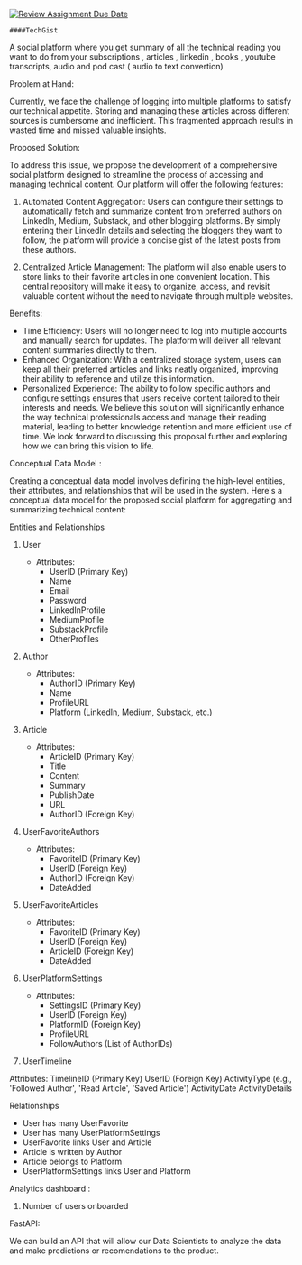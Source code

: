 [![Review Assignment Due Date](https://classroom.github.com/assets/deadline-readme-button-24ddc0f5d75046c5622901739e7c5dd533143b0c8e959d652212380cedb1ea36.svg)](https://classroom.github.com/a/1lXY_Wlg)

	####TechGist 
 
A social platform where you get summary of all the technical reading you want to do from your subscriptions , articles , linkedin , books , youtube transcripts, audio and pod cast ( audio to text convertion) 

Problem at Hand:

Currently, we face the challenge of logging into multiple platforms to satisfy our technical appetite. Storing and managing these articles across different sources is cumbersome and inefficient. This fragmented approach results in wasted time and missed valuable insights.

Proposed Solution:

To address this issue, we propose the development of a comprehensive social platform designed to streamline the process of accessing and managing technical content. Our platform will offer the following features:

1. Automated Content Aggregation: Users can configure their settings to automatically fetch and summarize content from preferred authors on LinkedIn, Medium, Substack, and other blogging platforms. By simply entering their LinkedIn details and selecting the bloggers they want to follow, the platform will provide a concise gist of the latest posts from these authors.
   
2. Centralized Article Management: The platform will also enable users to store links to their favorite articles in one convenient location. This central repository will make it easy to organize, access, and revisit valuable content without the need to navigate through multiple websites.

   
Benefits:

* Time Efficiency: Users will no longer need to log into multiple accounts and manually search for updates. The platform will deliver all relevant content summaries directly to them.
* Enhanced Organization: With a centralized storage system, users can keep all their preferred articles and links neatly organized, improving their ability to reference and utilize this information.
* Personalized Experience: The ability to follow specific authors and configure settings ensures that users receive content tailored to their interests and needs.
We believe this solution will significantly enhance the way technical professionals access and manage their reading material, leading to better knowledge retention and more efficient use of time.
We look forward to discussing this proposal further and exploring how we can bring this vision to life.

Conceptual Data Model :


Creating a conceptual data model involves defining the high-level entities, their attributes, and relationships that will be used in the system. Here's a conceptual data model for the proposed social platform for aggregating and summarizing technical content:

Entities and Relationships
1. User
    * Attributes:
        * UserID (Primary Key)
        * Name
        * Email
        * Password
        * LinkedInProfile
        * MediumProfile
        * SubstackProfile
        * OtherProfiles
2. Author
    * Attributes:
        * AuthorID (Primary Key)
        * Name
        * ProfileURL
        * Platform (LinkedIn, Medium, Substack, etc.)
3. Article
    * Attributes:
        * ArticleID (Primary Key)
        * Title
        * Content
        * Summary
        * PublishDate
        * URL
        * AuthorID (Foreign Key)
          
4. UserFavoriteAuthors
   
    * Attributes:
        * FavoriteID (Primary Key)
        * UserID (Foreign Key)
        * AuthorID (Foreign Key)
        * DateAdded
          
5. UserFavoriteArticles
   
    * Attributes:
        * FavoriteID (Primary Key)
        * UserID (Foreign Key)
        * ArticleID (Foreign Key)
        * DateAdded
          
6. UserPlatformSettings
    * Attributes:
        * SettingsID (Primary Key)
        * UserID (Foreign Key)
        * PlatformID (Foreign Key)
        * ProfileURL
        * FollowAuthors (List of AuthorIDs)
     
7. UserTimeline

Attributes:
TimelineID (Primary Key)
UserID (Foreign Key)
ActivityType (e.g., 'Followed Author', 'Read Article', 'Saved Article')
ActivityDate
ActivityDetails
          
Relationships

* User has many UserFavorite
* User has many UserPlatformSettings
* UserFavorite links User and Article
* Article is written by Author
* Article belongs to Platform
* UserPlatformSettings links User and Platform



Analytics dashboard :

1. Number of users onboarded

FastAPI:

We can build an API that will allow our Data Scientists to analyze the data and make predictions or recomendations to the product.
